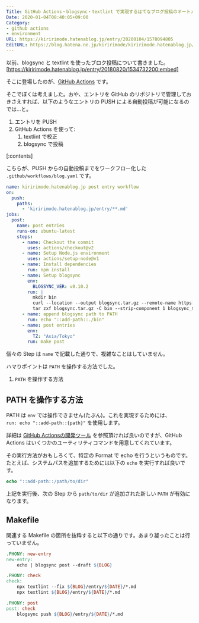 ```yaml
---
Title: GitHub Actions・blogsync・textlint で実現するはてなブログ投稿のオートメーション
Date: 2020-01-04T08:40:05+09:00
Category:
- github actions
- environment
URL: https://kiririmode.hatenablog.jp/entry/20200104/1578094805
EditURL: https://blog.hatena.ne.jp/kiririmode/kiririmode.hatenablog.jp/atom/entry/26006613492901015
---
```


以前、blogsync と textlint を使ったブロク投稿について書きました。
[https://kiririmode.hatenablog.jp/entry/20180820/1534732200:embed]

そこに登場したのが、[GitHub Actions](https://help.github.com/ja/actions/automating-your-workflow-with-github-actions/about-github-actions) です。

そこでぼくは考えました。おや、エントリを GitHub のリポジトリで管理しておきさえすれば、以下のようなエントリの PUSH による自動投稿が可能になるのでは…と。

1. エントリを PUSH
2. GitHub Actions を使って:
   1. textlint で校正
   2. blogsync で投稿

[:contents]

こちらが、PUSH からの自動投稿までをワークフロー化した `.github/workflows/blog.yaml` です。

```yaml
name: kiririmode.hatenablog.jp post entry workflow
on:
  push:
    paths:
      - 'kiririmode.hatenablog.jp/entry/**.md'
jobs:
  post:
    name: post entries
    runs-on: ubuntu-latest
    steps:
      - name: Checkout the commit
        uses: actions/checkout@v2
      - name: Setup Node.js environment
        uses: actions/setup-node@v1
      - name: Install dependencies
        run: npm install
      - name: Setup blogsync
        env:
          BLOGSYNC_VER: v0.10.2
        run: |
          mkdir bin
          curl --location --output blogsync.tar.gz --remote-name https://github.com/motemen/blogsync/releases/download/${BLOGSYNC_VER}/blogsync_${BLOGSYNC_VER}_linux_amd64.tar.gz
          tar zxf blogsync.tar.gz -C bin --strip-component 1 blogsync_${BLOGSYNC_VER}_linux_amd64/blogsync
      - name: append blogsync path to PATH
        run: echo "::add-path::./bin"
      - name: post entries
        env:
          TZ: "Asia/Tokyo"
        run: make post
```

個々の Step は `name` で記載した通りで、複雑なことはしていません。

ハマりポイントは `PATH` を操作する方法でした。

1. `PATH` を操作する方法

## PATH を操作する方法

PATH は `env` では操作できません(たぶん)。これを実現するためには、`        run: echo "::add-path::{path}"
` を使用します。

詳細は [GitHub Actionsの開発ツール](https://help.github.com/ja/actions/automating-your-workflow-with-github-actions/development-tools-for-github-actions) を参照頂ければ良いのですが、GitHub Actions はいくつかのユーティリティコマンドを用意してくれています。

その実行方法がおもしろくて、特定の Format で echo を行うというものです。たとえば、システムパスを追加するためには以下の `echo` を実行すれば良いです。

```tcsh
echo "::add-path::/path/to/dir"
```

上記を実行後、次の Step から `path/to/dir` が追加された新しい `PATH` が有効になります。

## Makefile

関連する Makefile の箇所を抜粋すると以下の通りです。あまり凝ったことは行っていません。

```makefile
.PHONY: new-entry
new-entry:
	echo | blogsync post --draft ${BLOG}

.PHONY: check
check:
	npx textlint --fix ${BLOG}/entry/${DATE}/*.md
	npx textlint ${BLOG}/entry/${DATE}/*.md

.PHONY: post
post: check
	blogsync push ${BLOG}/entry/${DATE}/*.md
```
